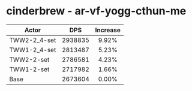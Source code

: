# cinderbrew - ar-vf-yogg-cthun-me
| Actor | DPS | Increase |
|---|:---:|:---:|
|TWW2-2_4-set|2938835|9.92%|
|TWW1-2_4-set|2813487|5.23%|
|TWW2-2-set|2786581|4.23%|
|TWW1-2-set|2717982|1.66%|
|Base|2673604|0.00%|
